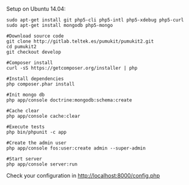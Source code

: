 Setup on Ubuntu 14.04:

```
sudo apt-get install git php5-cli php5-intl php5-xdebug php5-curl
sudo apt-get install mongodb php5-mongo 

#Download source code
git clone http://gitlab.teltek.es/pumukit/pumukit2.git
cd pumukit2
git checkout develop

#Composer install
curl -sS https://getcomposer.org/installer | php

#Install dependencies
php composer.phar install

#Init mongo db
php app/console doctrine:mongodb:schema:create

#Cache clear
php app/console cache:clear

#Execute tests
php bin/phpunit -c app

#Create the admin user
php app/console fos:user:create admin --super-admin

#Start server
php app/console server:run
```

Check your configuration in  [http://localhost:8000/config.php](http://localhost:8000/config.php)
